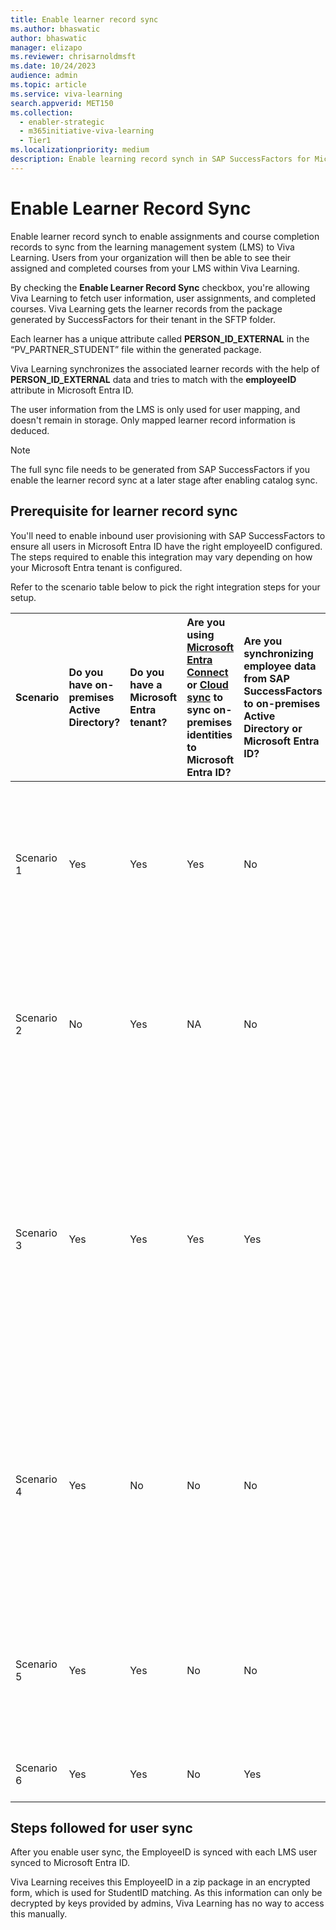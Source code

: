 ```yaml
---
title: Enable learner record sync
ms.author: bhaswatic
author: bhaswatic
manager: elizapo
ms.reviewer: chrisarnoldmsft
ms.date: 10/24/2023
audience: admin
ms.topic: article
ms.service: viva-learning
search.appverid: MET150
ms.collection:
  - enabler-strategic
  - m365initiative-viva-learning
  - Tier1
ms.localizationpriority: medium
description: Enable learning record synch in SAP SuccessFactors for Microsoft Viva Learning.
---
```


# Enable Learner Record Sync


Enable learner record synch to enable assignments and course completion records to sync from the learning management system (LMS) to Viva Learning. Users from your organization will then be able to see their assigned and completed courses from your LMS within Viva Learning.  

By checking the **Enable Learner Record Sync** checkbox, you're allowing Viva Learning to fetch user information, user assignments, and completed courses.
Viva Learning gets the learner records from the package generated by SuccessFactors for their tenant in the SFTP folder.

Each learner has a unique attribute called **PERSON_ID_EXTERNAL** in the “PV_PARTNER_STUDENT” file within the generated package. 

Viva Learning synchronizes the associated learner records with the help of **PERSON_ID_EXTERNAL** data and tries to match with the **employeeID** attribute in Microsoft Entra ID.

The user information from the LMS is only used for user mapping, and doesn't remain in storage. Only mapped learner record information is deduced.  


>[!NOTE]
>The full sync file needs to be generated from SAP SuccessFactors if you enable the learner record sync at a later stage after enabling catalog sync.

## Prerequisite for learner record sync

You'll need to enable inbound user provisioning with SAP SuccessFactors to ensure all users in Microsoft Entra ID have the right employeeID configured. The steps required to enable this integration may vary depending on how your Microsoft Entra tenant is configured.

Refer to the scenario table below to pick the right integration steps for your setup.

| Scenario | Do you have on-premises Active Directory? | Do you have a Microsoft Entra tenant? | Are you using [Microsoft Entra Connect](/azure/active-directory/hybrid/how-to-connect-sync-whatis) or [Cloud sync](/azure/active-directory/cloud-sync/what-is-cloud-sync) to sync on-premises identities to Microsoft Entra ID? | Are you synchronizing employee data from SAP SuccessFactors to on-premises Active Directory or Microsoft Entra ID? | Recommended integration steps |
| :-- | :-- | :-- | :-- | :-- | :-- |
| Scenario 1   | Yes | Yes  | Yes  | No  | - Review the cloud HR provisioning [deployment plan](/azure/active-directory/app-provisioning/plan-cloud-hr-provision).<br> - Configure [SAP SuccessFactors inbound user provisioning to on-premises Active Directory](/azure/active-directory/saas-apps/sap-successfactors-inbound-provisioning-tutorial).  |
| Scenario 2   | No  | Yes  | NA   | No  | - Review the cloud HR provisioning [deployment plan](/azure/active-directory/app-provisioning/plan-cloud-hr-provision).<br> - Configure [SAP SuccessFactors inbound user provisioning to Microsoft Entra ID](/azure/active-directory/saas-apps/sap-successfactors-inbound-provisioning-cloud-only-tutorial). |
| Scenario 3   | Yes | Yes  | Yes  | Yes | - If you're synchronizing SAP SuccessFactors data to on-premises AD using an IAM tool like Microsoft Identity Manager or a middleware service and the `employeeID` information is already present in AD and Microsoft Entra ID then there is no additional configuration required.  |
| Scenario 4   | Yes | No   | No   | No  | - [Configure Microsoft Entra tenant](/azure/active-directory/develop/quickstart-create-new-tenant) with Premium P1 license. <br>-  Review the cloud HR provisioning [deployment plan](/azure/active-directory/app-provisioning/plan-cloud-hr-provision) and setup [SuccessFactors to AD inbound provisioning](/azure/active-directory/saas-apps/sap-successfactors-inbound-provisioning-tutorial). <br>- [Set up Microsoft Entra Connect Sync](/azure/active-directory/hybrid/how-to-connect-sync-whatis) or [Cloud sync](/azure/active-directory/cloud-sync/what-is-cloud-sync). |
| Scenario 5   | Yes | Yes  | No   | No  | - Review the cloud HR provisioning [deployment plan](/azure/active-directory/app-provisioning/plan-cloud-hr-provision) and setup [SuccessFactors to AD inbound provisioning](/azure/active-directory/saas-apps/sap-successfactors-inbound-provisioning-tutorial). <br>- [Set up Microsoft Entra Connect Sync](/azure/active-directory/hybrid/how-to-connect-sync-whatis) or [Cloud sync](/azure/active-directory/cloud-sync/what-is-cloud-sync). |
| Scenario 6   | Yes | Yes  | No   | Yes | - [Set up Microsoft Entra Connect Sync](/azure/active-directory/hybrid/how-to-connect-sync-whatis) or [Cloud sync](/azure/active-directory/cloud-sync/what-is-cloud-sync). |

## Steps followed for user sync

After you enable user sync, the EmployeeID is synced with each LMS user synced to Microsoft Entra ID.  

Viva Learning receives this EmployeeID in a zip package in an encrypted form, which is used for StudentID matching. As this information can only be decrypted by keys provided by admins, Viva Learning has no way to access this manually. 

